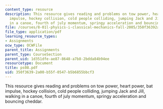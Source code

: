 ```yaml
---
content_type: resource
description: This resource gives reading and problems on tow power, heart power, bat
  impulse, hockey collision, cold people colliding, jumping Jack and Jill, walking
  in a canoe, fourth of july momentum, springy acceleration and bouncing cheddar.
file: /courses/8-01l-physics-i-classical-mechanics-fall-2005/350f36392a00b55f0547b5b6855bbcf3_ps08.pdf
file_type: application/pdf
learning_resource_types:
- Assignments
ocw_type: OCWFile
parent_title: Assignments
parent_type: CourseSection
parent_uid: 1d351dfe-ae87-8648-a7b8-2bdda84b94ee
resourcetype: Document
title: ps08.pdf
uid: 350f3639-2a00-b55f-0547-b5b6855bbcf3
---
```

This resource gives reading and problems on tow power, heart power, bat impulse, hockey collision, cold people colliding, jumping Jack and Jill, walking in a canoe, fourth of july momentum, springy acceleration and bouncing cheddar.

